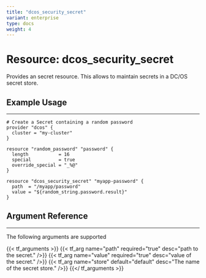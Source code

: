 ```yaml
---
title: "dcos_security_secret"
variant: enterprise
type: docs
weight: 4
---
```


# Resource: dcos_security_secret
Provides an secret resource. This allows to maintain secrets in a DC/OS secret store.

## Example Usage

---

```hcl
# Create a Secret containing a random password
provider "dcos" {
  cluster = "my-cluster"
}

resource "random_password" "password" {
  length           = 16
  special          = true
  override_special = "_%@"
}

resource "dcos_security_secret" "myapp-password" {
  path  = "/myapp/password"
  value = "${random_string.password.result}"
}
```

## Argument Reference

---

The following arguments are supported

{{< tf_arguments >}}
    {{< tf_arg name="path" required="true" desc="path to the secret." />}}
    {{< tf_arg name="value" required="true" desc="value of the secret." />}}
    {{< tf_arg name="store" default="default" desc="The name of the secret store." />}}
{{</ tf_arguments >}}
